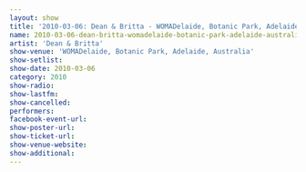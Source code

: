 ```yaml
---
layout: show
title: '2010-03-06: Dean & Britta - WOMADelaide, Botanic Park, Adelaide, Australia'
name: 2010-03-06-dean-britta-womadelaide-botanic-park-adelaide-australia
artist: 'Dean & Britta'
show-venue: 'WOMADelaide, Botanic Park, Adelaide, Australia'
show-setlist: 
show-date: 2010-03-06
category: 2010
show-radio: 
show-lastfm: 
show-cancelled: 
performers: 
facebook-event-url: 
show-poster-url: 
show-ticket-url: 
show-venue-website: 
show-additional: 
---
```



